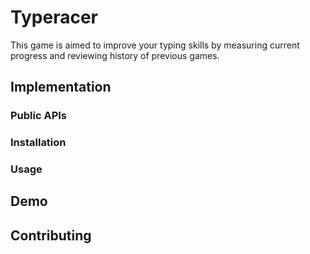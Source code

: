 # Typeracer

This game is aimed to improve your typing skills by measuring current progress and reviewing history of previous games.

## Implementation

### Public APIs

### Installation

### Usage

## Demo

## Contributing


